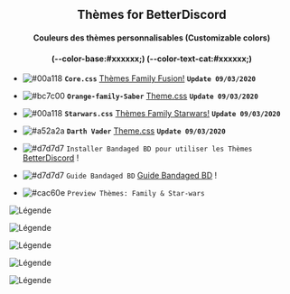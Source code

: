 <h2 align="center">Thèmes for BetterDiscord</h2>
<h4 align="center">Couleurs des thèmes personnalisables (Customizable colors)</h4>
<h4 align="center">(--color-base:#xxxxxx;)  (--color-text-cat:#xxxxxx;)</h4>

- ![#00a118](https://placehold.it/15/00a118/b5e853?text=+) **`Core.css`** [Thèmes Family Fusion!](https://bibitor31.github.io/Bibitor-Themes/addons/core.css) **`Update 09/03/2020`**

- ![#bc7c00](https://placehold.it/15/bc7c00/b5e853?text=+) **`Orange-family-Saber`** [Theme.css](https://bibitor31.github.io/Bibitor-Themes/Orange-family-Saber.theme.css) **`Update 09/03/2020`**

- ![#00a118](https://placehold.it/15/00a118/b5e853?text=+) **`Starwars.css`** [Thèmes Family Starwars!](https://bibitor31.github.io/Bibitor-Themes/addons/Starwars.css) **`Update 09/03/2020`**

- ![#a52a2a](https://placehold.it/15/a52a2a/b5e853?text=+) **`Darth Vader`** [Theme.css](https://bibitor31.github.io/Bibitor-Themes/Darth-Vader.theme.css) **`Update 09/03/2020`**

- ![#d7d7d7](https://placehold.it/15/d7d7d7/b5e853?text=+) `Installer Bandaged BD pour utiliser les Thèmes`  [BetterDiscord](https://betterdiscord.net/home/) !

- ![#d7d7d7](https://placehold.it/15/d7d7d7/b5e853?text=+) `Guide Bandaged BD`  [Guide Bandaged BD](https://0x71.cc/bd/guide/) !

- ![#cac60e](https://placehold.it/15/cac60e/b5e853?text=+) `Preview Thèmes: Family & Star-wars`

![Légende](https://i.imgur.com/9vbrNdD.jpg)

![Légende](https://i.imgur.com/suyD82N.jpg)

![Légende](https://i.imgur.com/uqD1z5b.jpg)

![Légende](https://i.imgur.com/wPZN2TK.jpg)

![Légende](https://i.imgur.com/QD0h26S.jpg)
